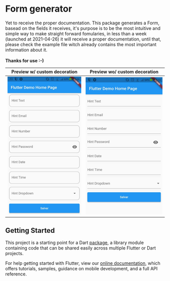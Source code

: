 # Form generator

Yet to receive the proper documentation.
This package generates a Form, basead on the fields it receives, it's purpose is to be the most intuitive and simple way to make straight forward fomularies, in less than a week (launched at 2021-04-26) it will receive a proper documentation, until that, please check the example file witch already contains the most important information about it.
<br><br><b>Thanks for use :-)</b>

| Preview w/ custom decoration | Preview wo/ custom decoration |
|---------|---------|
|![First view](img/first.jpeg "Form") |![Default view](img/second.jpeg "Form 2") |
## Getting Started

This project is a starting point for a Dart
[package](https://flutter.dev/developing-packages/),
a library module containing code that can be shared easily across
multiple Flutter or Dart projects.

For help getting started with Flutter, view our 
[online documentation](https://flutter.dev/docs), which offers tutorials, 
samples, guidance on mobile development, and a full API reference.
